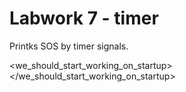 Labwork 7 - timer 
=====

Printks SOS by timer signals.

<we_should_start_working_on_startup></we_should_start_working_on_startup>
